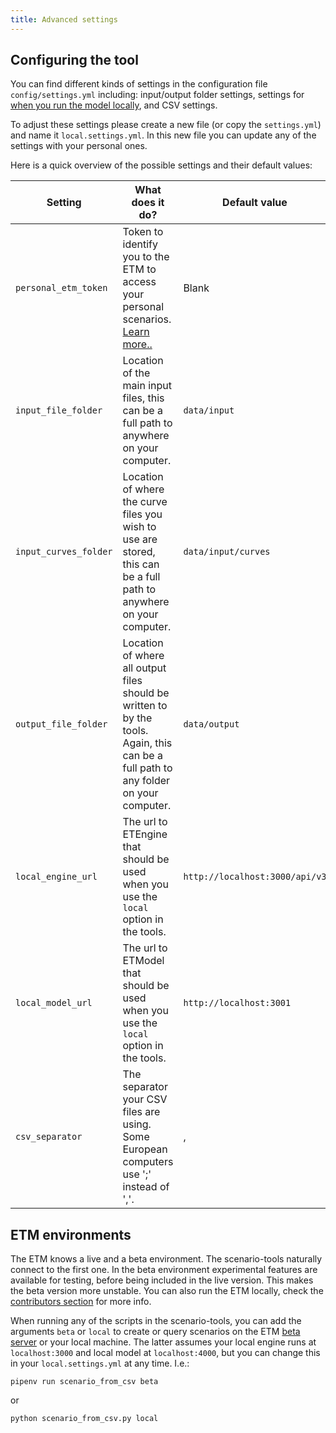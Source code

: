 ```yaml
---
title: Advanced settings
---
```


## Configuring the tool

You can find different kinds of settings in the configuration file `config/settings.yml` including:
input/output folder settings, settings for [when you run the model locally](#etm-environments), and
CSV settings.

To adjust these settings please create a new file (or copy the `settings.yml`) and name it
`local.settings.yml`. In this new file you can update any of the settings with your personal ones.

Here is a quick overview of the possible settings and their default values:

| Setting | What does it do? | Default value |
| --- | --- | --- |
| `personal_etm_token` | Token to identify you to the ETM to access your personal scenarios. [Learn more..](/main/scenario-tools/identifying-yourself)| Blank |
| `input_file_folder` | Location of the main input files, this can be a full path to anywhere on your computer. | `data/input`|
| `input_curves_folder` | Location of where the curve files you wish to use are stored, this can be a full path to anywhere on your computer. | `data/input/curves`|
| `output_file_folder` | Location of where all output files should be written to by the tools. Again, this can be a full path to any folder on your computer. | `data/output` |
|`local_engine_url`| The url to ETEngine that should be used when you use the `local` option in the tools. | `http://localhost:3000/api/v3` |
|`local_model_url`| The url to ETModel that should be used when you use the `local` option in the tools. | `http://localhost:3001` |
| `csv_separator` | The separator your CSV files are using. Some European computers use ';' instead of ','. | , |

## ETM environments
The ETM knows a live and a beta environment. The scenario-tools naturally connect to the first one. In the
beta environment experimental features are available for testing, before being included in the
live version. This makes the beta version more unstable. You can also run the ETM locally, check the
[contributors section](/contrib/intro) for more info.

When running any of the scripts in the scenario-tools, you can add the arguments `beta` or `local`
to create or query scenarios on the ETM [beta server](https://beta-pro.energytransitionmodel.com/)
or your local machine. The latter assumes your local engine runs at `localhost:3000` and local
model at `localhost:4000`, but you can change this in your `local.settings.yml` at any time. I.e.:
```
pipenv run scenario_from_csv beta
```
or
```
python scenario_from_csv.py local
```

